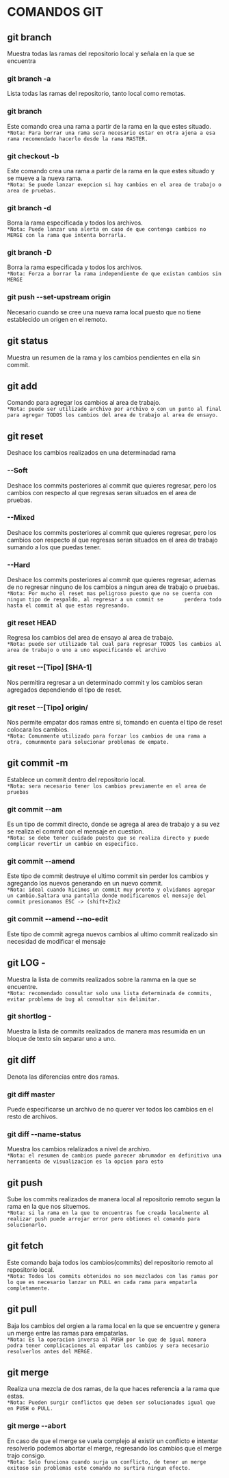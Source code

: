 # COMANDOS GIT

## git branch
Muestra todas las ramas del repositorio local y señala en la que se encuentra

### git branch -a 
Lista todas las ramas del repositorio, tanto local como remotas.  

### git branch <rama>
Este comando crea una rama a partir de la rama en la que estes situado.  
`*Nota: Para borrar una rama sera necesario estar en otra ajena a esa rama recomendado hacerlo desde la rama MASTER.`  

### git checkout -b <rama> 
Este comando crea una rama a partir de la rama en la que estes situado y se mueve a la nueva rama.  
`*Nota: Se puede lanzar exepcion si hay cambios en el area de trabajo o area de pruebas.`  

### git branch -d <rama>  
Borra la rama especificada y todos los archivos.  
`*Nota: Puede lanzar una alerta en caso de que contenga cambios no MERGE con la rama que intenta borrarla.`  

### git branch -D <rama> 
Borra la rama especificada y todos los archivos.  
`*Nota: Forza a borrar la rama independiente de que existan cambios sin MERGE`  

### git push --set-upstream origin <rama> 
Necesario cuando se cree una nueva rama local puesto que no tiene establecido un origen en el remoto.   

## git status
Muestra un resumen de la rama y los cambios pendientes en ella sin commit.  

## git add 
Comando para agregar los cambios al area de trabajo.  
`*Nota: puede ser utilizado archivo por archivo o con un punto al final para agregar TODOS los cambios del area de trabajo al area de ensayo.`  

## git reset
Deshace los cambios realizados en una determinadad rama  
 
### --Soft 
Deshace los commits posteriores al commit que quieres regresar, pero los cambios con respecto al que regresas seran situados en el area de pruebas.  

### --Mixed 
Deshace los commits posteriores al commit que quieres regresar, pero los cambios con respecto al que regresas seran situados en el area de trabajo sumando a los que puedas tener.  

### --Hard 
Deshace los commits posteriores al commit que quieres regresar, ademas de no regresar ninguno de los cambios a ningun area de trabajo o pruebas.  
`*Nota: Por mucho el reset mas peligroso puesto que no se cuenta con ningun tipo de respaldo, al regresar a un commit se       perdera todo hasta el commit al que estas regresando.`  
  
### git reset HEAD  
Regresa los cambios del area de ensayo al area de trabajo.  
`*Nota: puede ser utilizado tal cual para regresar TODOS los cambios al area de trabajo o uno a uno especificando el archivo`  

### git reset --[Tipo] [SHA-1]
Nos permitira regresar a un determinado commit y los cambios seran agregados dependiendo el tipo de reset.  

### git reset --[Tipo] origin/<rama>  
Nos permite empatar dos ramas entre si, tomando en cuenta el tipo de reset colocara los cambios.  
`*Nota: Comunmente utilizado para forzar los cambios de una rama a otra, comunmente para solucionar problemas de empate.`  

## git commit -m
Establece un commit dentro del repositorio local.  
`*Nota: sera necesario tener los cambios previamente en el area de pruebas`  

### git commit --am <mensaje> 
Es un tipo de commit directo, donde se agrega al area de trabajo y a su vez se realiza el commit con el mensaje en cuestion.  
`*Nota: se debe tener cuidado puesto que se realiza directo y puede complicar revertir un cambio en especifico.`  

### git commit --amend 
Este tipo de commit destruye el ultimo commit sin perder los cambios y agregando los nuevos generando en un nuevo commit.  
`*Nota: ideal cuando hicimos un commit muy pronto y olvidamos agregar un cambio.Saltara una pantalla donde modificaremos el mensaje del commit presionamos ESC -> (shift+Z)x2`  

### git commit --amend --no-edit 
Este tipo de commit agrega nuevos cambios al ultimo commit realizado sin necesidad de modificar el mensaje  

## git LOG -<num de commits>
Muestra la lista de commits realizados sobre la ramma en la que se encuentre.  
`*Nota: recomendado consultar solo una lista determinada de commits, evitar problema de bug al consultar sin delimitar.`  

### git shortlog -<num de commits>
Muestra la lista de commits realizados de manera mas resumida en un bloque de texto sin separar uno a uno.  

## git diff <rama> <rama> <archivo>
Denota las diferencias entre dos ramas.

### git diff master <rama> <archivo>
Puede especificarse un archivo de no querer ver todos los cambios en el resto de archivos.  

### git diff --name-status <rama> <rama2> 
Muestra los cambios relalizados a nivel de archivo.  
`*Nota: el resumen de cambios puede parecer abrumador en definitiva una herramienta de visualizacion es la opcion para esto`  

## git push 
Sube los commits realizados de manera local al repositorio remoto segun la rama en la que nos situemos.  
`*Nota: si la rama en la que te encuentras fue creada localmente al realizar push puede arrojar error pero obtienes el comando para solucionarlo.`  

## git fetch
Este comando baja todos los cambios(commits) del repositorio remoto al repositorio local.  
`*Nota: Todos los commits obtenidos no son mezclados con las ramas por lo que es necesario lanzar un PULL en cada rama para empatarla completamente.`

## git pull
Baja los cambios del orgien a la rama local en la que se encuentre y genera un merge entre las ramas para empatarlas.  
`*Nota: Es la operacion inversa al PUSH por lo que de igual manera podra tener complicaciones al empatar los cambios y sera necesario resolverlos antes del MERGE.`  

## git merge <rama>
Realiza una mezcla de dos ramas, de la que haces referencia a la rama que estas.  
`*Nota: Pueden surgir conflictos que deben ser solucionados igual que en PUSH o PULL.`  

### git merge --abort 
En caso de que el merge se vuela complejo al existir un conflicto e intentar resolverlo podemos abortar el merge, regresando los cambios que el merge trajo consigo.  
`*Nota: Solo funciona cuando surja un conflicto, de tener un merge exitoso sin problemas este comando no surtira ningun efecto.`
